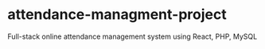 # attendance-managment-project
Full-stack online attendance management system using React, PHP, MySQL
